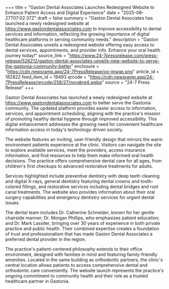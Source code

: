 +++
title = "Gaston Dental Associates Launches Redesigned Website to Enhance Patient Access and Digital Experience"
date = "2025-08-27T07:02:37Z"
draft = false
summary = "Gaston Dental Associates has launched a newly redesigned website at https://www.gastondentalassociates.com to improve accessibility to dental services and information, reflecting the growing importance of digital healthcare platforms in serving community needs."
description = "Gaston Dental Associates unveils a redesigned website offering easy access to dental services, appointments, and provider info. Enhance your oral health journey today!"
source_link = "https://www.24-7pressrelease.com/press-release/526212/gaston-dental-associates-unveils-new-website-to-serve-the-gastonia-community-better"
enclosure = "https://cdn.newsramp.app/24-7PressRelease/og-image.png"
article_id = 182822
feed_item_id = 19493
qrcode = "https://cdn.newsramp.app/24-7PressRelease/qrcode/258/27/norabre4.webp"
source = "24-7 Press Release"
+++

<p>Gaston Dental Associates has launched a newly redesigned website at <a href="https://www.gastondentalassociates.com" rel="nofollow" target="_blank">https://www.gastondentalassociates.com</a> to better serve the Gastonia community. The updated platform provides easier access to information, services, and appointment scheduling, aligning with the practice's mission of promoting healthy dental hygiene through improved accessibility. This digital enhancement addresses the growing need for convenient healthcare information access in today's technology-driven society.</p><p>The website features an inviting, user-friendly design that mirrors the warm environment patients experience at the clinic. Visitors can navigate the site to explore available services, meet the providers, access insurance information, and find resources to help them make informed oral health decisions. The practice offers comprehensive dental care for all ages, from children's first checkups to advanced restorative treatments for adults.</p><p>Services highlighted include preventive dentistry with deep teeth cleaning and digital X-rays, general dentistry featuring dental crowns and tooth-colored fillings, and restorative services including dental bridges and root canal treatments. The website also provides information about their oral surgery capabilities and emergency dentistry services for urgent dental issues.</p><p>The dental team includes Dr. Catherine Schneider, known for her gentle chairside manner; Dr. Morgan Phillips, who emphasizes patient education; and Dr. Mark Lassiter, bringing over 30 years of experience in both private practice and public health. Their combined expertise creates a foundation of trust and professionalism that has made Gaston Dental Associates a preferred dental provider in the region.</p><p>The practice's patient-centered philosophy extends to their office environment, designed with families in mind and featuring family-friendly amenities. Located in the same building as orthodontic partners, the clinic's central location allows patients to access comprehensive dental and orthodontic care conveniently. The website launch represents the practice's ongoing commitment to community health and their role as a trusted healthcare partner in Gastonia.</p>